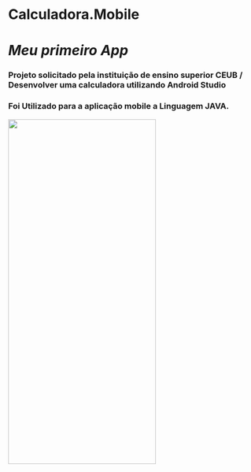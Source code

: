 # Calculadora.Mobile

# **_Meu primeiro App_**

### **Projeto solicitado pela instituição de ensino superior CEUB / Desenvolver uma calculadora utilizando Android Studio**


### Foi Utilizado para a aplicação mobile a Linguagem JAVA.  

<img align="center" width="300px" height="700px" src="https://media3.giphy.com/media/ivYhhKvIOaWMHs67zD/giphy.gif?cid=790b7611d7355c6815a28dbef996083ec20839382b9198d3&rid=giphy.gif&ct=g)">


